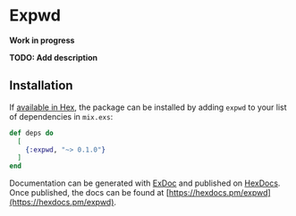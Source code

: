 # Expwd

**Work in progress**

**TODO: Add description**

## Installation

If [available in Hex](https://hex.pm/docs/publish), the package can be installed
by adding `expwd` to your list of dependencies in `mix.exs`:

```elixir
def deps do
  [
    {:expwd, "~> 0.1.0"}
  ]
end
```

Documentation can be generated with [ExDoc](https://github.com/elixir-lang/ex_doc)
and published on [HexDocs](https://hexdocs.pm). Once published, the docs can
be found at [https://hexdocs.pm/expwd](https://hexdocs.pm/expwd).

